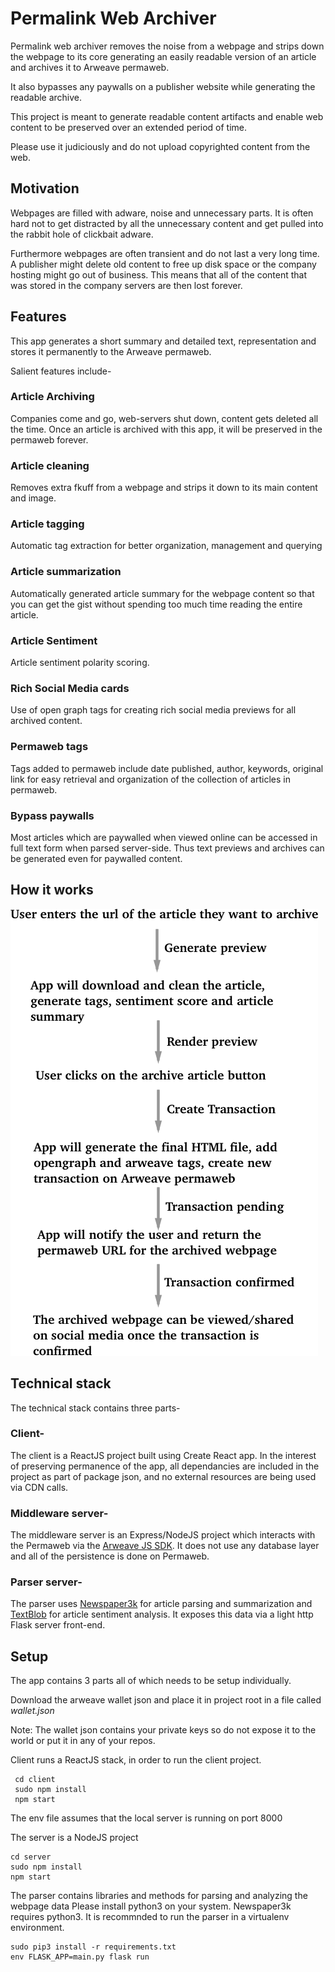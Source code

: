 # Permalink Web Archiver
Permalink web archiver removes the noise from a webpage and strips down the webpage to its core generating an easily readable version of an article and archives it to Arweave permaweb.

It also bypasses any paywalls on a publisher website while generating the readable archive.

This project is meant to generate readable content artifacts and enable web content to be preserved over an extended period of time. 

Please use it judiciously and do not upload copyrighted content from the web.

## Motivation
Webpages are filled with adware, noise and unnecessary parts.
It is often hard not to get distracted by all the unnecessary content and get pulled into the rabbit hole of clickbait adware.

Furthermore webpages are often transient and do not last a very long time.
A publisher might delete old content to free up disk space or the company hosting might go out of business. 
This means that all of the content that was stored in the company servers are then lost forever.


## Features
This app generates a short summary and detailed text, representation and stores it permanently to the Arweave permaweb.

Salient features include-

### Article Archiving
Companies come and go, web-servers shut down, content gets deleted all the time.
Once an article is archived with this app, it will be preserved in the permaweb forever.

### Article cleaning
Removes extra fkuff from a webpage and strips it down to its main content and image.

### Article tagging
Automatic tag extraction for better organization, management and querying

### Article summarization
Automatically generated article summary for the webpage content so that you can get the gist without spending too much time reading the entire article.

### Article Sentiment
Article sentiment polarity scoring.

### Rich Social Media cards
Use of open graph tags for creating rich social media previews for all archived content. 

### Permaweb tags 
Tags added to permaweb include date published, author, keywords, original link for easy retrieval and organization of the collection of articles in permaweb.

### Bypass paywalls
Most articles which are paywalled when viewed online can be accessed in full text form when parsed server-side. Thus text previews and archives can be generated even for paywalled content.

## How it works
![Image to demonstrate the app workflow](/resources/workflow.png)

## Technical stack

The technical stack contains three parts-
### Client-

The client is a ReactJS project built using Create React app.
In the interest of preserving permanence of the app, all dependancies are included in the project as part of package json, and no external resources are being used via CDN calls.


### Middleware server-

The middleware server is an Express/NodeJS project which interacts with the Permaweb via the [Arweave JS SDK](https://github.com/ArweaveTeam/arweave-js).
It does not use any database layer and all of the persistence is done on Permaweb.

### Parser server-
The parser uses [Newspaper3k](https://github.com/codelucas/newspaper) for article parsing and summarization and [TextBlob](https://github.com/sloria/TextBlob/) for article sentiment analysis.
It exposes this data via a light http Flask server front-end. 


## Setup
The app contains 3 parts all of which needs to be setup individually.

Download the arweave wallet json and place it in project root in a file called *wallet.json*

Note: The wallet json contains your private keys so do not expose it to the world or put it in any of your repos.

Client runs a ReactJS stack, in order to run the client project.

```
 cd client
 sudo npm install
 npm start
```

The env file assumes that the local server is running on port 8000

The server is a NodeJS project

```
cd server
sudo npm install
npm start
```

The parser contains libraries and methods for parsing and analyzing the webpage data
Please install python3 on your system. Newspaper3k requires python3.
It is recommnded to run the parser in a virtualenv environment.

```
sudo pip3 install -r requirements.txt
env FLASK_APP=main.py flask run
```

